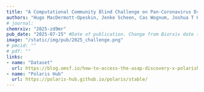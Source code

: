 ```yaml
---
title: "A Computational Community Blind Challenge on Pan-Coronavirus Drug Discovery Data"
authors: "Hugo MacDermott-Opeskin, Jenke Scheen, Cas Wognum, Joshua T Horton, Devany West, Alexander Matthew Payne, Maria A Castellanos, Sean Colby, Edward Griffen, David Cousins, Jessica Stacey, Lauren Reid, Jasmin Cara Aschenbrenner, Daren Fearon, Blake Balcomb, Peter Marples, Charles W.E. Tomlinson, Ryan Lithgo, Max Winokan, Haim Barr, Noa Lahav, Michael Lavi, Shirley Duberstein, Galit Cohen, Gwendolyn Fate, Bruce Lefker, Ralph Robinson, Tamas Szommer, Nick Lynch, Mallory Tollefson, Cynthia Xu, Jonny Hsu, Julien St-Laurent, Honore Etsmoberg, Lu Zhu, Andrew Quirke, Mohamed Iliyas Abdul Haleem, Irfan Alibay, Gunjan Baid, Benjamin Birnbaum, Kevin Bishop, Hugo Bohorquez, Ashmita Bose, C. J. Brown, Jackson Burns, Lianjin Cai, Ruel Cedeno, Vladimir Chupakhin, Finlay Clark, Daniel Cole, Carles Corbi-Verge, Muhammad Danial, Alec Davi, Wim Dehaen, Niklas Piet Doering, Alexis Dougha, Bryce Eakin, Anatol Ehrlich, Rokas Elijosius, Jozef Fülöp, Anthony Gitter, Yaowen Gu, Teresa Head-Gordon, Ellena Jiang, Benjamin Kaminow, Sina Khosravi, Asma Feriel Khoualdi, Eelke Bart Lenselink, Zhirong Liu, Yue Liu, Sijie Liu, Yizhou Ma, Patrick Maher, Imke Mayer, Antonia Mey, Floriane Montanari, Taoyu Niu, Ryusei Ogino, Ashok Palaniappan, Xiaolin Pan, Auro Patnaik, Long-Hung Pham, Luis Pinto, Justin Purnomo, Alexander Rich, Lars Schaaf, Christoph Schran, Satya Pratik Srivastava, Kunyang Sun, Zhaoxi Sun, Valerij Talagayev, Balamurugan Thirukonda Subramanian Balakrishnan, Alexandre Tkatchenko, Wojtek Treyde, Austin Tripp, Nopsinth Vithayapalert, Yingze Wang, Azmine Toushik Wasi, Steffen Wedig, Bofei Xu, Weijun Zhou, Frank von Delft, Alpha Lee, Karla Kirkegaard, Peter Sjö, **James Fraser**, John D. Chodera"
# journal:
chemrxiv: "2025-zd9mr"
pub_date: "2025-07-25" #Date of publication. Change from Biorxiv date to Journal date once accepted
image: "/static/img/pub/2025_challenge.png"
# pmcid: ""
# pdf: ""
links:
- name: "Dataset"
  url: https://blog.omsf.io/how-to-access-the-asap-discovery-x-polarishub-x-openadmet-challenge-data/
- name: "Polaris Hub"
  url: https://polaris-hub.github.io/polaris/stable/
---
```

